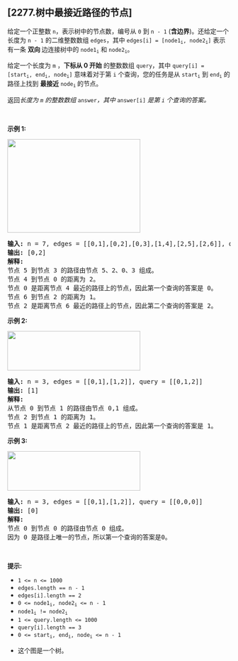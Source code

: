 ## [2277.树中最接近路径的节点]
<p>给定一个正整数 <code>n</code>，表示树中的节点数，编号从 <code>0</code> 到 <code>n - 1</code> (<strong>含边界</strong>)。还给定一个长度为 <code>n - 1</code> 的二维整数数组 <code>edges</code>，其中&nbsp;<code>edges[i] = [node1<sub>i</sub>, node2<sub>i</sub>]</code> 表示有一条&nbsp;<strong>双向&nbsp;</strong>边连接树中的 <code>node1<sub>i</sub></code> 和 <code>node2<sub>i</sub></code>。</p>

<p>给定一个长度为 <code>m</code>&nbsp;，<strong>下标从 0 开始</strong>&nbsp;的整数数组 <code>query</code>，其中 <code>query[i] = [start<sub>i</sub>, end<sub>i</sub>, node<sub>i</sub>]</code>&nbsp;意味着对于第 <code>i</code> 个查询，您的任务是从 <code>start<sub>i</sub></code> 到 <code>end<sub>i</sub></code> 的路径上找到&nbsp;<strong>最接近</strong> <code>node<sub>i</sub></code><sub>&nbsp;</sub>的节点。</p>

<p>返回<em>长度为 <code>m</code> 的整数数组 </em><code>answer</code><em>，其中 </em><code>answer[i]</code>&nbsp;<em>是第 <code>i</code> 个查询的答案。</em></p>

<p>&nbsp;</p>

<p><strong class="example">示例 1:</strong></p>
<img src="https://assets.leetcode.com/uploads/2022/05/14/image-20220514132158-1.png" style="width: 300px; height: 211px;" />
<pre>
<strong>输入:</strong> n = 7, edges = [[0,1],[0,2],[0,3],[1,4],[2,5],[2,6]], query = [[5,3,4],[5,3,6]]
<strong>输出:</strong> [0,2]
<strong>解释:</strong>
节点 5 到节点 3 的路径由节点 5、2、0、3 组成。
节点 4 到节点 0 的距离为 2。
节点 0 是距离节点 4 最近的路径上的节点，因此第一个查询的答案是 0。
节点 6 到节点 2 的距离为 1。
节点 2 是距离节点 6 最近的路径上的节点，因此第二个查询的答案是 2。
</pre>

<p><strong class="example">示例 2:</strong></p>
<img src="https://assets.leetcode.com/uploads/2022/05/14/image-20220514132318-2.png" style="width: 300px; height: 89px;" />
<pre>
<strong>输入:</strong> n = 3, edges = [[0,1],[1,2]], query = [[0,1,2]]
<strong>输出:</strong> [1]
<strong>解释:</strong>
从节点 0 到节点 1 的路径由节点 0,1 组成。
节点 2 到节点 1 的距离为 1。
节点 1 是距离节点 2 最近的路径上的节点，因此第一个查询的答案是 1。
</pre>

<p><strong class="example">示例 3:</strong></p>
<img src="https://assets.leetcode.com/uploads/2022/05/14/image-20220514132333-3.png" style="width: 300px; height: 89px;" />
<pre>
<strong>输入:</strong> n = 3, edges = [[0,1],[1,2]], query = [[0,0,0]]
<strong>输出:</strong> [0]
<strong>解释:</strong>
节点 0 到节点 0 的路径由节点 0 组成。
因为 0 是路径上唯一的节点，所以第一个查询的答案是0。</pre>

<p>&nbsp;</p>

<p><strong>提示:</strong></p>

<ul>
	<li><code>1 &lt;= n &lt;= 1000</code></li>
	<li><code>edges.length == n - 1</code></li>
	<li><code>edges[i].length == 2</code></li>
	<li><code>0 &lt;= node1<sub>i</sub>, node2<sub>i</sub> &lt;= n - 1</code></li>
	<li><code>node1<sub>i</sub> != node2<sub>i</sub></code></li>
	<li><code>1 &lt;= query.length &lt;= 1000</code></li>
	<li><code>query[i].length == 3</code></li>
	<li><code>0 &lt;= start<sub>i</sub>, end<sub>i</sub>, node<sub>i</sub> &lt;= n - 1</code></li>
	<li>
	<p data-group="1-1">这个图是一个树。</p>
	</li>
</ul>
